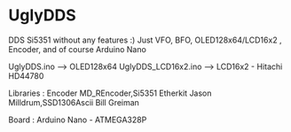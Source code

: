 # UglyDDS
DDS Si5351 without any features :) Just VFO, BFO, OLED128x64/LCD16x2 , Encoder, and of course Arduino Nano

UglyDDS.ino         --> OLED128x64
UglyDDS_LCD16x2.ino --> LCD16x2 - Hitachi HD44780

Libraries :
Encoder MD_REncoder,Si5351 Etherkit Jason Milldrum,SSD1306Ascii Bill Greiman

Board : Arduino Nano - ATMEGA328P
